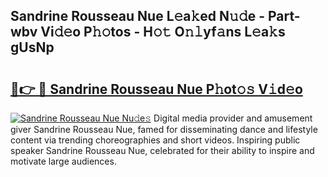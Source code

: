 ## Sandrine Rousseau Nue L𝚎a𝚔ed N𝚞𝚍e - Part-wbv Vi𝚍𝚎o P𝚑𝚘tos - H𝚘𝚝 O𝚗𝚕yf𝚊ns L𝚎a𝚔s gUsNp

# <h2><a href="http://kf9aggd.oniu.top/?m=Sandrine+Rousseau+Nue">🔗👉 🔴 Sandrine Rousseau Nue P𝚑ot𝚘𝚜 V𝚒d𝚎o</a></h2>

[![Sandrine Rousseau Nue Nu𝚍e𝚜](https://i.imgur.com/0qMVB7G.gif)](http://kf9aggd.oniu.top/?m=Sandrine+Rousseau+Nue)
Digital media provider and amusement giver Sandrine Rousseau Nue, famed for disseminating dance and lifestyle content via trending choreographies and short videos. Inspiring public speaker Sandrine Rousseau Nue, celebrated for their ability to inspire and motivate large audiences.  
